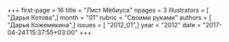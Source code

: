 +++
first-page = 16
title = "Лист Мёбиуса"
npages = 3
illustrators = [ "Дарья Котова",]
month = "01"
rubric = "Своими руками"
authors = [ "Дарья Кожемякина",]
issues = [ "2012_01",]
year = "2012"
date = "2017-04-24T15:37:55+03:00"
+++
